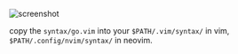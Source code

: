 ![screenshot](https://i.postimg.cc/MH3JYpLG/IMG-20220629-164608.jpg)

copy the `syntax/go.vim` into your `$PATH/.vim/syntax/` in vim, `$PATH/.config/nvim/syntax/` in neovim.
